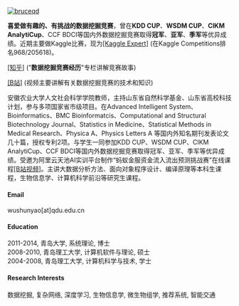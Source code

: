 
[![bruceqd](https://img.shields.io/badge/bruceqd-github-blue?logo=github)](https://github.com/bruceqd)

<strong>喜爱做有趣的、有挑战的数据挖掘竞赛</strong>，曾在<strong>KDD CUP</strong>、<strong>WSDM CUP</strong>、<strong>CIKM AnalytiCup</strong>、CCF BDCI等国内外数据挖掘竞赛取得<strong>冠军</strong>、<strong>亚军</strong>、<strong>季军</strong>等优异成绩。近期主要做Kaggle比赛，现为[[Kaggle Expert]](https://www.kaggle.com/bruceqdu) (在Kaggle Competitions排名968/205618)。

[[知乎]](https://www.zhihu.com/people/bruceqd/columns) (”<strong>数据挖掘竞赛经历</strong>"专栏讲解竞赛故事)

[[B站]](https://space.bilibili.com/484226629) (视频主要讲解有关数据挖掘竞赛的技术和知识)

安徽农业大学人文社会科学学院教师，主持山东省自然科学基金、山东省高校科技计划，参与多项国家省市级项目。在Advanced Intelligent System、Bioinformatics、BMC Bioinformatcis、Computational and Structural Biotechnology Journal、Statistics in Medicine、Statistical Methods in Medical Research、Physica A、Physics Letters A 等国内外知名期刊发表论文几十篇，授权专利2项。与学生一同参加KDD CUP、WSDM CUP、CIKM AnalytiCup、CCF BDCI等国内外数据挖掘竞赛取得冠军、亚军、季军等优异成绩。受邀为阿里云天池AI实训平台制作“蚂蚁金服资金流入流出预测挑战赛”在线课程[[B站视频]](https://www.bilibili.com/video/BV1NZaVeWErB/?spm_id_from=333.999.0.0&vd_source=15730864f5ddc7670b55acf7991915a3)。主讲大数据分析方法、面向对象程序设计、编译原理等本科生课程，生物信息学、计算机科学前沿等研究生课程。

#### Email
wushunyao[at]qdu.edu.cn


#### Education
2011-2014, 青岛大学, 系统理论, 博士\
2008-2010, 青岛理工大学, 计算机软件与理论, 硕士\
2004-2008, 青岛理工大学, 计算机科学与技术, 学士

#### Research Interests
数据挖掘, 复杂网络, 深度学习, 生物信息学, 微生物组学, 推荐系统, 智能交通

